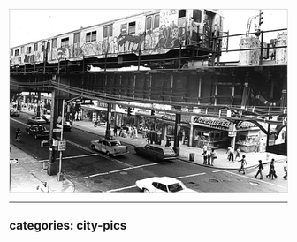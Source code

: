 ![nyceltrain](https://raw.githubusercontent.com/muneer78/muneer78.github.io/master/images/NYC6.jpg)



---
categories: city-pics
---

